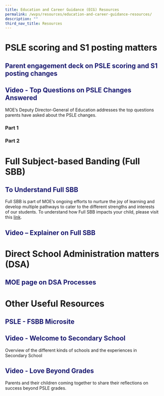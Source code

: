 ```yaml
---
title: Education and Career Guidance (ECG) Resources
permalink: /wvps/resources/education-and-career-guidance-resources/
description: ""
third_nav_title: Resources
---
```

# PSLE scoring and S1 posting matters
<h2 style="color:midnightblue">Parent engagement deck on PSLE scoring and S1 posting changes</h2>
<h2 style="color:midnightblue">Video - Top Questions on PSLE Changes Answered</h2>
MOE’s Deputy Director-General of Education addresses the top questions parents have asked about the PSLE changes.

<h3>Part 1</h3>
<h3>Part 2</h3>

# Full Subject-based Banding (Full SBB)
<h2 style="color:midnightblue">To Understand Full SBB</h2>
Full SBB is part of MOE’s ongoing efforts to nurture the joy of learning and develop multiple pathways to cater to the different strengths and interests of our students. To understand how Full SBB impacts your child, please visit this <a href="https://www.moe.gov.sg/microsites/psle-fsbb/full-subject-based-banding/main.html" target="_blank">link</a>.

<h2 style="color:midnightblue">Video – Explainer on Full SBB</h2>

# Direct School Administration matters (DSA)
<h2 style="color: midnightblue">MOE page on DSA Processes</h2>

# Other Useful Resources
<h2 style="color: midnightblue">PSLE - FSBB Microsite</h2>
<h2 style="color: midnightblue">Video - Welcome to Secondary School</h2>
Overview of the different kinds of schools and the experiences in Secondary School
<h2 style="color: midnightblue">Video - Love Beyond Grades</h2>
Parents and their children coming together to share their reflections on success beyond PSLE grades.